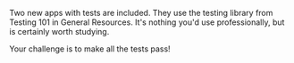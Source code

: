 Two new apps with tests are included.  They use the testing library from Testing 101 in General Resources.  It's nothing you'd use professionally, but is certainly worth studying.
  
Your challenge is to make all the tests pass!